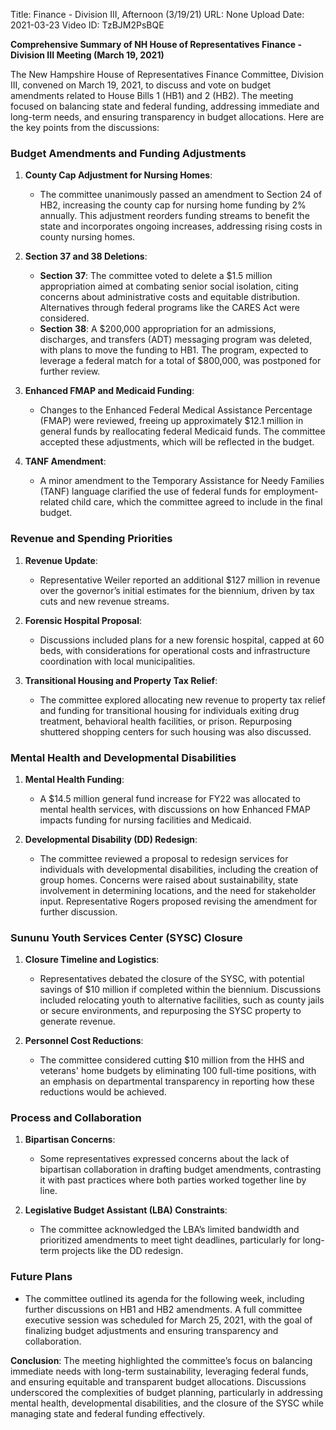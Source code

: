 Title: Finance - Division III, Afternoon (3/19/21)
URL: None
Upload Date: 2021-03-23
Video ID: TzBJM2PsBQE

**Comprehensive Summary of NH House of Representatives Finance - Division III Meeting (March 19, 2021)**

The New Hampshire House of Representatives Finance Committee, Division III, convened on March 19, 2021, to discuss and vote on budget amendments related to House Bills 1 (HB1) and 2 (HB2). The meeting focused on balancing state and federal funding, addressing immediate and long-term needs, and ensuring transparency in budget allocations. Here are the key points from the discussions:

### **Budget Amendments and Funding Adjustments**
1. **County Cap Adjustment for Nursing Homes**:
   - The committee unanimously passed an amendment to Section 24 of HB2, increasing the county cap for nursing home funding by 2% annually. This adjustment reorders funding streams to benefit the state and incorporates ongoing increases, addressing rising costs in county nursing homes.

2. **Section 37 and 38 Deletions**:
   - **Section 37**: The committee voted to delete a $1.5 million appropriation aimed at combating senior social isolation, citing concerns about administrative costs and equitable distribution. Alternatives through federal programs like the CARES Act were considered.
   - **Section 38**: A $200,000 appropriation for an admissions, discharges, and transfers (ADT) messaging program was deleted, with plans to move the funding to HB1. The program, expected to leverage a federal match for a total of $800,000, was postponed for further review.

3. **Enhanced FMAP and Medicaid Funding**:
   - Changes to the Enhanced Federal Medical Assistance Percentage (FMAP) were reviewed, freeing up approximately $12.1 million in general funds by reallocating federal Medicaid funds. The committee accepted these adjustments, which will be reflected in the budget.

4. **TANF Amendment**:
   - A minor amendment to the Temporary Assistance for Needy Families (TANF) language clarified the use of federal funds for employment-related child care, which the committee agreed to include in the final budget.

### **Revenue and Spending Priorities**
1. **Revenue Update**:
   - Representative Weiler reported an additional $127 million in revenue over the governor’s initial estimates for the biennium, driven by tax cuts and new revenue streams.

2. **Forensic Hospital Proposal**:
   - Discussions included plans for a new forensic hospital, capped at 60 beds, with considerations for operational costs and infrastructure coordination with local municipalities.

3. **Transitional Housing and Property Tax Relief**:
   - The committee explored allocating new revenue to property tax relief and funding for transitional housing for individuals exiting drug treatment, behavioral health facilities, or prison. Repurposing shuttered shopping centers for such housing was also discussed.

### **Mental Health and Developmental Disabilities**
1. **Mental Health Funding**:
   - A $14.5 million general fund increase for FY22 was allocated to mental health services, with discussions on how Enhanced FMAP impacts funding for nursing facilities and Medicaid.

2. **Developmental Disability (DD) Redesign**:
   - The committee reviewed a proposal to redesign services for individuals with developmental disabilities, including the creation of group homes. Concerns were raised about sustainability, state involvement in determining locations, and the need for stakeholder input. Representative Rogers proposed revising the amendment for further discussion.

### **Sununu Youth Services Center (SYSC) Closure**
1. **Closure Timeline and Logistics**:
   - Representatives debated the closure of the SYSC, with potential savings of $10 million if completed within the biennium. Discussions included relocating youth to alternative facilities, such as county jails or secure environments, and repurposing the SYSC property to generate revenue.

2. **Personnel Cost Reductions**:
   - The committee considered cutting $10 million from the HHS and veterans' home budgets by eliminating 100 full-time positions, with an emphasis on departmental transparency in reporting how these reductions would be achieved.

### **Process and Collaboration**
1. **Bipartisan Concerns**:
   - Some representatives expressed concerns about the lack of bipartisan collaboration in drafting budget amendments, contrasting it with past practices where both parties worked together line by line.

2. **Legislative Budget Assistant (LBA) Constraints**:
   - The committee acknowledged the LBA’s limited bandwidth and prioritized amendments to meet tight deadlines, particularly for long-term projects like the DD redesign.

### **Future Plans**
- The committee outlined its agenda for the following week, including further discussions on HB1 and HB2 amendments. A full committee executive session was scheduled for March 25, 2021, with the goal of finalizing budget adjustments and ensuring transparency and collaboration.

**Conclusion**:
The meeting highlighted the committee’s focus on balancing immediate needs with long-term sustainability, leveraging federal funds, and ensuring equitable and transparent budget allocations. Discussions underscored the complexities of budget planning, particularly in addressing mental health, developmental disabilities, and the closure of the SYSC while managing state and federal funding effectively.